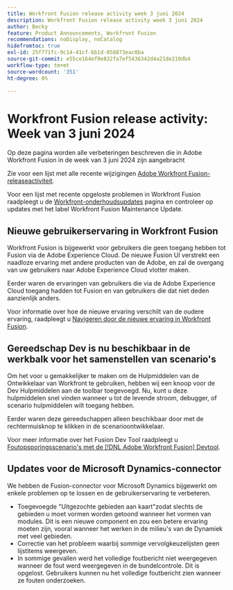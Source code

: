 ```yaml
---
title: Workfront Fusion release activity week 3 juni 2024
description: Workfront Fusion release activity week 3 juni 2024
author: Becky
feature: Product Announcements, Workfront Fusion
recommendations: noDisplay, noCatalog
hidefromtoc: true
exl-id: 25f771fc-9c14-41cf-bb1d-058873eac0ba
source-git-commit: e55ce164ef9e832fa7ef5436342d4a21de210db4
workflow-type: tm+mt
source-wordcount: '351'
ht-degree: 0%

---
```


# Workfront Fusion release activity: Week van 3 juni 2024

Op deze pagina worden alle verbeteringen beschreven die in Adobe Workfront Fusion in de week van 3 juni 2024 zijn aangebracht

Zie voor een lijst met alle recente wijzigingen [Adobe Workfront Fusion-releaseactiviteit](../../../product-announcements/product-releases/fusion-release-activity/fusion-release-activity.md).

Voor een lijst met recente opgeloste problemen in Workfront Fusion raadpleegt u de [Workfront-onderhoudsupdates](https://experienceleague.adobe.com/docs/workfront-known-issues/releases/current-updates.html) pagina en controleer op updates met het label Workfront Fusion Maintenance Update.

## Nieuwe gebruikerservaring in Workfront Fusion

Workfront Fusion is bijgewerkt voor gebruikers die geen toegang hebben tot Fusion via de Adobe Experience Cloud. De nieuwe Fusion UI verstrekt een naadloze ervaring met andere producten van de Adobe, en zal de overgang van uw gebruikers naar Adobe Experience Cloud vlotter maken.

Eerder waren de ervaringen van gebruikers die via de Adobe Experience Cloud toegang hadden tot Fusion en van gebruikers die dat niet deden aanzienlijk anders.

Voor informatie over hoe de nieuwe ervaring verschilt van de oudere ervaring, raadpleegt u [Navigeren door de nieuwe ervaring in Workfront Fusion](/help/quicksilver/workfront-fusion/get-started/new-fusion-ui.md).

## Gereedschap Dev is nu beschikbaar in de werkbalk voor het samenstellen van scenario&#39;s

Om het voor u gemakkelijker te maken om de Hulpmiddelen van de Ontwikkelaar van Workfront te gebruiken, hebben wij een knoop voor de Dev Hulpmiddelen aan de toolbar toegevoegd. Nu, kunt u deze hulpmiddelen snel vinden wanneer u tot de levende stroom, debugger, of scenario hulpmiddelen wilt toegang hebben.

Eerder waren deze gereedschappen alleen beschikbaar door met de rechtermuisknop te klikken in de scenarioontwikkelaar.

Voor meer informatie over het Fusion Dev Tool raadpleegt u [Foutopsporingsscenario&#39;s met de [!DNL Adobe Workfront Fusion] Devtool](/help/quicksilver/workfront-fusion/scenarios/debug-scenarios-with-dev-tool.md).

## Updates voor de Microsoft Dynamics-connector

We hebben de Fusion-connector voor Microsoft Dynamics bijgewerkt om enkele problemen op te lossen en de gebruikerservaring te verbeteren.

* Toegevoegde &quot;Uitgezochte gebieden aan kaart&quot;zodat slechts de gebieden u moet vormen worden getoond wanneer het vormen van modules. Dit is een nieuwe component en zou een betere ervaring moeten zijn, vooral wanneer het werken in de milieu&#39;s van de Dynamiek met veel gebieden.
* Correctie van het probleem waarbij sommige vervolgkeuzelijsten geen lijstitems weergeven.
* In sommige gevallen werd het volledige foutbericht niet weergegeven wanneer de fout werd weergegeven in de bundelcontrole. Dit is opgelost. Gebruikers kunnen nu het volledige foutbericht zien wanneer ze fouten onderzoeken.



